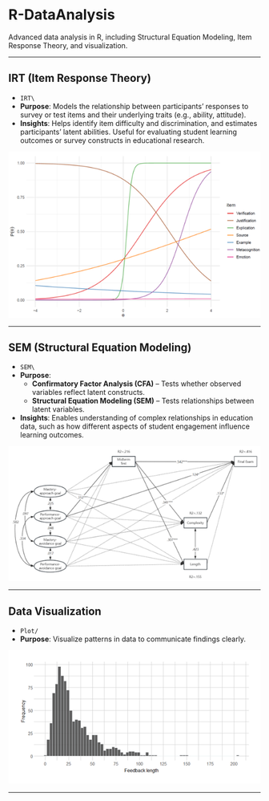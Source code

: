 # R-DataAnalysis
Advanced data analysis in R, including Structural Equation Modeling, Item Response Theory, and visualization.

---

## IRT (Item Response Theory)
- `IRT\` 
- **Purpose**: Models the relationship between participants’ responses to survey or test items and their underlying traits (e.g., ability, attitude).  
- **Insights**: Helps identify item difficulty and discrimination, and estimates participants’ latent abilities. Useful for evaluating student learning outcomes or survey constructs in educational research.

![Example IRT](IRT/IRTExample.png)

---

## SEM (Structural Equation Modeling)
- `SEM\`  
- **Purpose**:  
  - **Confirmatory Factor Analysis (CFA)** – Tests whether observed variables reflect latent constructs.  
  - **Structural Equation Modeling (SEM)** – Tests relationships between latent variables.  
- **Insights**: Enables understanding of complex relationships in education data, such as how different aspects of student engagement influence learning outcomes.

![Example SEM](SEM/SEMExample.png)

---

## Data Visualization
- `Plot/`  
- **Purpose**: Visualize patterns in data to communicate findings clearly.  

![Example ggplot](Plot/feedbacklength.png)

---
